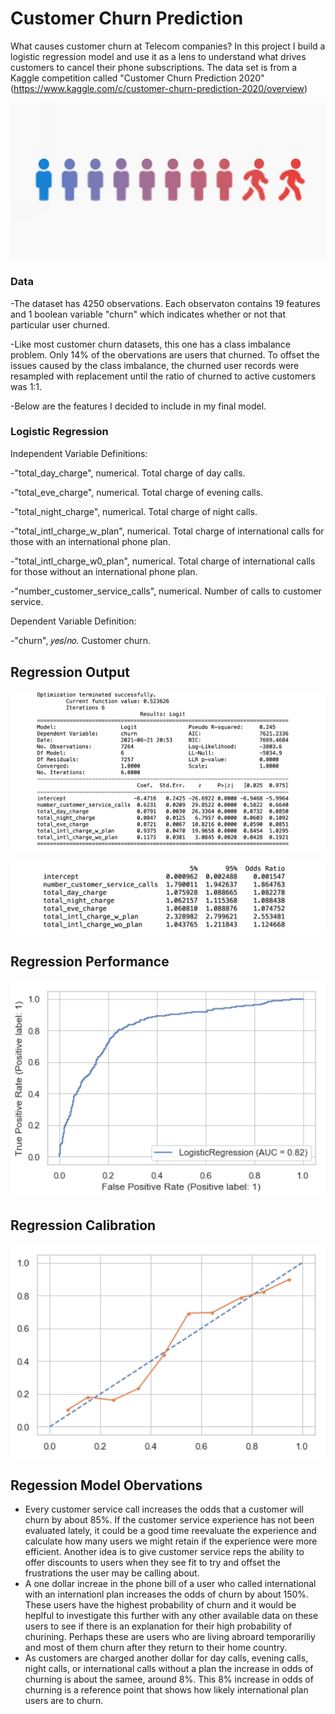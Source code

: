 # Customer Churn Prediction

What causes customer churn at Telecom companies? In this project I build a logistic regression model and use it as a lens to understand what drives customers to cancel their phone subscriptions. The data set is from a Kaggle competition called "Customer Churn Prediction 2020" (https://www.kaggle.com/c/customer-churn-prediction-2020/overview)

![Churn](PNGs/CHURN.png)

### Data

-The dataset has 4250 observations. Each observaton contains 19 features and 1 boolean variable "churn" which indicates whether or not that particular user churned.

-Like most customer churn datasets, this one has a class imbalance problem. Only 14% of the obervations are users that churned. To offset the issues caused by the class imbalance, the churned user records were resampled with replacement until the ratio of churned to active customers was 1:1.

-Below are the features I decided to include in my final model.

### Logistic Regression

Independent Variable Definitions:

-"total_day_charge", numerical. Total charge of day calls.

-"total_eve_charge", numerical. Total charge of evening calls.

-"total_night_charge", numerical. Total charge of night calls.

-"total_intl_charge_w_plan", numerical. Total charge of international calls for those with an international phone plan.

-"total_intl_charge_w0_plan", numerical. Total charge of international calls for those without an international phone plan.

-"number_customer_service_calls", numerical. Number of calls to customer service.


Dependent Variable Definition:

-"churn", 𝑦𝑒𝑠/𝑛𝑜. Customer churn.

## Regression Output

![Regression](PNGs/regression.png)

![Odds_Ratio](PNGs/odds_ratio.png)


## Regression Performance


<img src="https://github.com/amatthiessen/Portfolio/blob/master/Customer_Churn_Regression/PNGs/ROC.png" width="600">


## Regression Calibration

<img src="https://github.com/amatthiessen/Portfolio/blob/master/Customer_Churn_Regression/PNGs/calibration.png" width="600">

## 

## Regession Model Obervations
- Every customer service call increases the odds that a customer will churn by about 85%. If the customer service experience has not been evaluated lately, it could be a good time reevaluate the experience and calculate how many users we might retain if the experience were more efficient. Another idea is to give customer service reps the ability to offer discounts to users when they see fit to try and offset the frustrations the user may be calling about.
- A one dollar increae in the phone bill of a user who called international with an internationl plan increases the odds of churn by about 150%. These users have the highest probability of churn and it would be heplful to investigate this further with any other available data on these users to see if there is an explanation for their high probability of churining. Perhaps these are users who are living abroard temporariliy and most of them churn after they return to their home country.
- As customers are charged another dollar for day calls, evening calls, night calls, or international calls without a plan the increase in odds of churning is about the samee, around 8%. This 8% increase in odds of churning is a reference point that shows how likely international plan users are to churn.

